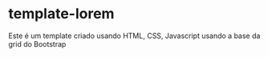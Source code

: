 # template-lorem
Este é um template criado usando HTML, CSS, Javascript usando a base da grid do Bootstrap
